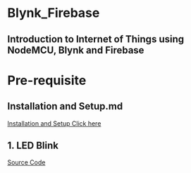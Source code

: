 # Blynk_Firebase
## Introduction to Internet of Things using NodeMCU, Blynk and Firebase

# Pre-requisite

## Installation and Setup.md
[Installation and Setup Click here](https://github.com/SinkuKumar/Blynk_Firebase/blob/main/Installation_Setup.md)

## 1. LED Blink
[Source Code](https://github.com/SinkuKumar/Blynk_Firebase/blob/main/1_LED_Blink/1_LED_Blink.ino)
